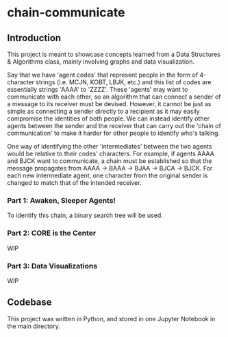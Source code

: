 # chain-communicate

## Introduction

This project is meant to showcase concepts learned from a Data Structures & Algorithms class, mainly involving graphs and data visualization.

Say that we have 'agent codes' that represent people in the form of 4-character strings (i.e. MCJN, KOBT, LBJK, etc.) and this list of codes are essentially strings 'AAAA' to 'ZZZZ'. These 'agents' may want to communicate with each other, so an algorithm that can connect a sender of a message to its receiver must be devised. However, it cannot be just as simple as connecting a sender directly to a recipient as it may easily compromise the identities of both people. We can instead identify other agents between the sender and the receiver that can carry out the 'chain of communication' to make it harder for other people to identify who's talking.

One way of identifying the other 'intermediates' between the two agents would be relative to their codes' characters. For example, if agents AAAA and BJCK want to communicate, a chain must be established so that the message propagates from AAAA -> BAAA -> BJAA -> BJCA -> BJCK. For each new intermediate agent, one character from the original sender is changed to match that of the intended receiver.

### Part 1: Awaken, Sleeper Agents!

To identify this chain, a binary search tree will be used. 

### Part 2: CORE is the Center

WIP

### Part 3: Data Visualizations

WIP

## Codebase

This project was written in Python, and stored in one Jupyter Notebook in the main directory. 

